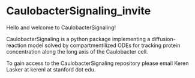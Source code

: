 # CaulobacterSignaling_invite


Hello and welcome to CaulobacterSignaling!

CaulobacterSignaling is a python package implementing a diffusion-reaction model solved by compartmentilized ODEs  for tracking protein concentration along the long axis of the Caulobacter cell.

To gain access to the CaulobacterSignaling repository please email Keren Lasker at kerenl at stanford dot edu.
